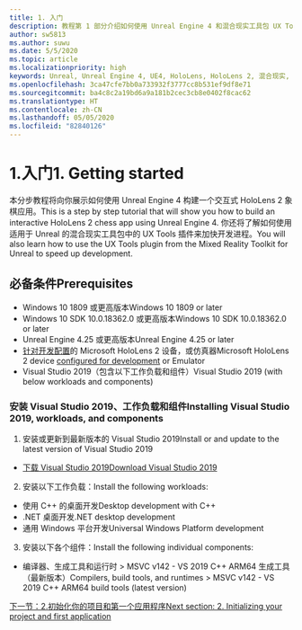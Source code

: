 ```yaml
---
title: 1. 入门
description: 教程第 1 部分介绍如何使用 Unreal Engine 4 和混合现实工具包 UX Tools 插件构建一款简单的象棋应用
author: sw5813
ms.author: suwu
ms.date: 5/5/2020
ms.topic: article
ms.localizationpriority: high
keywords: Unreal, Unreal Engine 4, UE4, HoloLens, HoloLens 2, 混合现实, 教程, 入门, mrtk, uxt, UX Tools, 文档
ms.openlocfilehash: 3ca47cfe7bb0a733932f3777cc8b531ef9df8e71
ms.sourcegitcommit: ba4c8c2a19bd6a9a181b2cec3cb8e0402f8cac62
ms.translationtype: HT
ms.contentlocale: zh-CN
ms.lasthandoff: 05/05/2020
ms.locfileid: "82840126"
---
```

# <a name="1-getting-started"></a><span data-ttu-id="54012-104">1.入门</span><span class="sxs-lookup"><span data-stu-id="54012-104">1. Getting started</span></span>

<span data-ttu-id="54012-105">本分步教程将向你展示如何使用 Unreal Engine 4 构建一个交互式 HoloLens 2 象棋应用。</span><span class="sxs-lookup"><span data-stu-id="54012-105">This is a step by step tutorial that will show you how to build an interactive HoloLens 2 chess app using Unreal Engine 4.</span></span> <span data-ttu-id="54012-106">你还将了解如何使用适用于 Unreal 的混合现实工具包中的 UX Tools 插件来加快开发进程。</span><span class="sxs-lookup"><span data-stu-id="54012-106">You will also learn how to use the UX Tools plugin from the Mixed Reality Toolkit for Unreal to speed up development.</span></span> 

## <a name="prerequisites"></a><span data-ttu-id="54012-107">必备条件</span><span class="sxs-lookup"><span data-stu-id="54012-107">Prerequisites</span></span>

* <span data-ttu-id="54012-108">Windows 10 1809 或更高版本</span><span class="sxs-lookup"><span data-stu-id="54012-108">Windows 10 1809 or later</span></span>
* <span data-ttu-id="54012-109">Windows 10 SDK 10.0.18362.0 或更高版本</span><span class="sxs-lookup"><span data-stu-id="54012-109">Windows 10 SDK 10.0.18362.0 or later</span></span>
* <span data-ttu-id="54012-110">Unreal Engine 4.25 或更高版本</span><span class="sxs-lookup"><span data-stu-id="54012-110">Unreal Engine 4.25 or later</span></span>
* <span data-ttu-id="54012-111">[针对开发配置](using-visual-studio.md#enabling-developer-mode)的 Microsoft HoloLens 2 设备，或仿真器</span><span class="sxs-lookup"><span data-stu-id="54012-111">Microsoft HoloLens 2 device [configured for development](using-visual-studio.md#enabling-developer-mode) or Emulator</span></span>
* <span data-ttu-id="54012-112">Visual Studio 2019（包含以下工作负载和组件）</span><span class="sxs-lookup"><span data-stu-id="54012-112">Visual Studio 2019 (with below workloads and components)</span></span>

### <a name="installing-visual-studio-2019-workloads-and-components"></a><span data-ttu-id="54012-113">安装 Visual Studio 2019、工作负载和组件</span><span class="sxs-lookup"><span data-stu-id="54012-113">Installing Visual Studio 2019, workloads, and components</span></span>
1. <span data-ttu-id="54012-114">安装或更新到最新版本的 Visual Studio 2019</span><span class="sxs-lookup"><span data-stu-id="54012-114">Install or and update to the latest version of Visual Studio 2019</span></span>
* [<span data-ttu-id="54012-115">下载 Visual Studio 2019</span><span class="sxs-lookup"><span data-stu-id="54012-115">Download Visual Studio 2019</span></span>](https://visualstudio.microsoft.com/downloads/)
2. <span data-ttu-id="54012-116">安装以下工作负载：</span><span class="sxs-lookup"><span data-stu-id="54012-116">Install the following workloads:</span></span>
* <span data-ttu-id="54012-117">使用 C++ 的桌面开发</span><span class="sxs-lookup"><span data-stu-id="54012-117">Desktop development with C++</span></span>
* <span data-ttu-id="54012-118">.NET 桌面开发</span><span class="sxs-lookup"><span data-stu-id="54012-118">.NET desktop development</span></span>
* <span data-ttu-id="54012-119">通用 Windows 平台开发</span><span class="sxs-lookup"><span data-stu-id="54012-119">Universal Windows Platform development</span></span>
3. <span data-ttu-id="54012-120">安装以下各个组件：</span><span class="sxs-lookup"><span data-stu-id="54012-120">Install the following individual components:</span></span>
* <span data-ttu-id="54012-121">编译器、生成工具和运行时 > MSVC v142 - VS 2019 C++ ARM64 生成工具（最新版本）</span><span class="sxs-lookup"><span data-stu-id="54012-121">Compilers, build tools, and runtimes > MSVC v142 - VS 2019 C++ ARM64 build tools (latest version)</span></span>

[<span data-ttu-id="54012-122">下一节：2.初始化你的项目和第一个应用程序</span><span class="sxs-lookup"><span data-stu-id="54012-122">Next section: 2. Initializing your project and first application</span></span>](unreal-uxt-ch2.md)